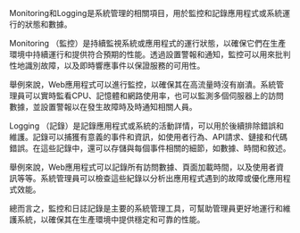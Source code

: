

Monitoring和Logging是系統管理的相關項目，用於監控和記錄應用程式或系統運行的狀態和數據。 

Monitoring （監控）是持續監視系統或應用程式的運行狀態，以確保它們在生產環境中持續運行和提供符合預期的性能。透過設置警報和通知，監控可以用來批判性地識別故障，以及即時響應事件以保證服務的可用性。

舉例來說，Web應用程式可以進行監控，以確保其在高流量時沒有崩潰。系統管理員可以實時監看CPU、記憶體和網路使用率，也可以監測多個伺服器上的訪問數據，並設置警報以在發生故障時及時通知相關人員。

Logging （記錄）是記錄應用程式或系統的活動詳情，可以用於後續排除錯誤和維護。記錄可以捕獲有意義的事件和資訊，如使用者行為、API請求、鏈接和代碼錯誤。在這些記錄中，還可以存儲與每個事件相關的細節，如數據、時間和敘述。

舉例來說，Web應用程式可以記錄所有訪問數據、頁面加載時間，以及使用者資訊等等。系統管理員可以檢查這些紀錄以分析出應用程式遇到的故障或優化應用程式效能。

總而言之，監控和日誌記錄是主要的系統管理工具，可幫助管理員更好地運行和維護系統，以確保其在生產環境中提供穩定和可靠的性能。